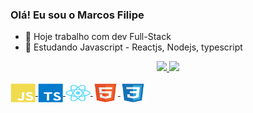 ### Olá! Eu sou o Marcos Filipe

- 🔭 Hoje trabalho com dev Full-Stack
- 🌱 Estudando Javascript - Reactjs, Nodejs, typescript

<div align="center">
  <a href="https://github.com/marcosfa1">
  <img height="130em" src="https://github-readme-stats.vercel.app/api?username=marcosfa1&show_icons=false&theme=dark&include_all_commits=true&count_private=true"/>
  <img height="130em" src="https://github-readme-stats.vercel.app/api/top-langs/?username=marcosfa1&layout=compact&langs_count=7&theme=dark"/>
</div>

<div style="display: inline_block"><br>
<img align="center" alt="Marcos-Js" height="30" width="40" src="https://raw.githubusercontent.com/devicons/devicon/master/icons/javascript/javascript-plain.svg">
<img align="center" alt="Marcos-Ts" height="30" width="40" src="https://raw.githubusercontent.com/devicons/devicon/master/icons/typescript/typescript-plain.svg">
<img align="center" alt="Marcos-React" height="30" width="40" src="https://raw.githubusercontent.com/devicons/devicon/master/icons/react/react-original.svg">
<img align="center" alt="Marcos-HTML" height="30" width="40" src="https://raw.githubusercontent.com/devicons/devicon/master/icons/html5/html5-original.svg">
<img align="center" alt="Marcos-CSS" height="30" width="40" src="https://raw.githubusercontent.com/devicons/devicon/master/icons/css3/css3-original.svg">
</div>
